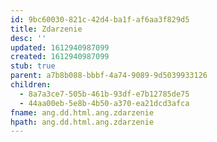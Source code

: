 ```yaml
---
id: 9bc60030-821c-42d4-ba1f-af6aa3f829d5
title: Zdarzenie
desc: ''
updated: 1612940987099
created: 1612940987099
stub: true
parent: a7b8b088-bbbf-4a74-9089-9d5039933126
children:
  - 8a7a3ce7-505b-461b-93df-e7b12785de75
  - 44aa00eb-5e8b-4b50-a370-ea21dcd3afca
fname: ang.dd.html.ang.zdarzenie
hpath: ang.dd.html.ang.zdarzenie
---
```



